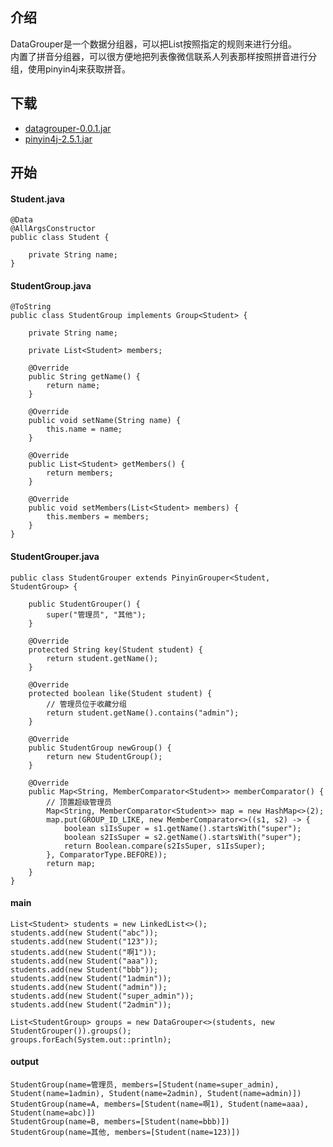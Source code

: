 ## 介绍
DataGrouper是一个数据分组器，可以把List按照指定的规则来进行分组。<br>
内置了拼音分组器，可以很方便地把列表像微信联系人列表那样按照拼音进行分组，使用pinyin4j来获取拼音。

## 下载
- [datagrouper-0.0.1.jar](https://raw.githubusercontent.com/ffpy/DataGrouper/master/download/datagrouper-0.0.1.jar)
- [pinyin4j-2.5.1.jar](https://raw.githubusercontent.com/ffpy/DataGrouper/master/download/pinyin4j-2.5.1.jar)

## 开始
#### Student.java
```
@Data
@AllArgsConstructor
public class Student {

    private String name;
}
```

#### StudentGroup.java
```
@ToString
public class StudentGroup implements Group<Student> {

    private String name;
    
    private List<Student> members;

    @Override
    public String getName() {
        return name;
    }

    @Override
    public void setName(String name) {
        this.name = name;
    }

    @Override
    public List<Student> getMembers() {
        return members;
    }

    @Override
    public void setMembers(List<Student> members) {
        this.members = members;
    }
}
```

#### StudentGrouper.java
```
public class StudentGrouper extends PinyinGrouper<Student, StudentGroup> {

    public StudentGrouper() {
        super("管理员", "其他");
    }

    @Override
    protected String key(Student student) {
        return student.getName();
    }

    @Override
    protected boolean like(Student student) {
        // 管理员位于收藏分组
        return student.getName().contains("admin");
    }

    @Override
    public StudentGroup newGroup() {
        return new StudentGroup();
    }

    @Override
    public Map<String, MemberComparator<Student>> memberComparator() {
        // 顶置超级管理员
        Map<String, MemberComparator<Student>> map = new HashMap<>(2);
        map.put(GROUP_ID_LIKE, new MemberComparator<>((s1, s2) -> {
            boolean s1IsSuper = s1.getName().startsWith("super");
            boolean s2IsSuper = s2.getName().startsWith("super");
            return Boolean.compare(s2IsSuper, s1IsSuper);
        }, ComparatorType.BEFORE));
        return map;
    }
}
```

#### main
```
List<Student> students = new LinkedList<>();
students.add(new Student("abc"));
students.add(new Student("123"));
students.add(new Student("啊1"));
students.add(new Student("aaa"));
students.add(new Student("bbb"));
students.add(new Student("1admin"));
students.add(new Student("admin"));
students.add(new Student("super_admin"));
students.add(new Student("2admin"));

List<StudentGroup> groups = new DataGrouper<>(students, new StudentGrouper()).groups();
groups.forEach(System.out::println);
```

#### output
```
StudentGroup(name=管理员, members=[Student(name=super_admin), Student(name=1admin), Student(name=2admin), Student(name=admin)])
StudentGroup(name=A, members=[Student(name=啊1), Student(name=aaa), Student(name=abc)])
StudentGroup(name=B, members=[Student(name=bbb)])
StudentGroup(name=其他, members=[Student(name=123)])
```
